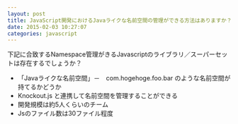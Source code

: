 ```yaml
---
layout: post
title: JavaScript開発におけるJavaライクな名前空間の管理ができる方法はありますか？
date: 2015-02-03 10:27:07
categories: javascript
---
```

<p>下記に合致するNamespace管理がきるJavascriptのライブラリ／スーパーセットは存在するでしょうか？</p>

<ul>
<li>「Jav‌​aライクな名前空間」－　com.hogehoge.foo.bar のような名前空間が持てるかどうか</li>
<li>Knockout.js と連携して名前空間を管理することができる</li>
<li>開発規模は約5人くらいのチーム</li>
<li>Jsのファイル数は30ファイル程度</li>
</ul>
